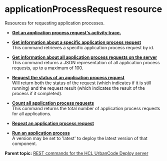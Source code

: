 # applicationProcessRequest resource

Resources for requesting application processes.

-   **[Get an application process request's activity trace.](../../com.udeploy.api.doc/topics/rest_cli_applicationprocessrequest_request_get.md)**  

-   **[Get information about a specific application process request](../../com.udeploy.api.doc/topics/rest_cli_applicationprocessrequest_info_requestid_get.md)**  
 This command retrieves a specific application process request by id.
-   **[Get information about all application process requests on the server](../../com.udeploy.api.doc/topics/rest_cli_applicationprocessrequest_get.md)**  
 This command returns a JSON representation of all application process requests, up to a maximum of 100.
-   **[Request the status of an application process request](../../com.udeploy.api.doc/topics/rest_cli_applicationprocessrequest_requeststatus_get.md)**  
 Will return both the status of the request \(which indicates if it is still running\) and the request result \(which indicates the result of the process if it completed\).
-   **[Count all application process requests](../../com.udeploy.api.doc/topics/rest_cli_applicationprocessrequest_count_get.md)**  
 This command returns the total number of application process requests for all applications.
-   **[Repeat an application process request](../../com.udeploy.api.doc/topics/rest_cli_applicationprocessrequest_repeatrequest_put.md)**  

-   **[Run an application process](../../com.udeploy.api.doc/topics/rest_cli_applicationprocessrequest_request_put.md)**  
 A version may be set to 'latest' to deploy the latest version of that component.

**Parent topic:** [REST commands for the HCL UrbanCode Deploy server](../../com.udeploy.reference.doc/topics/rest_api_ref_commands.md)

